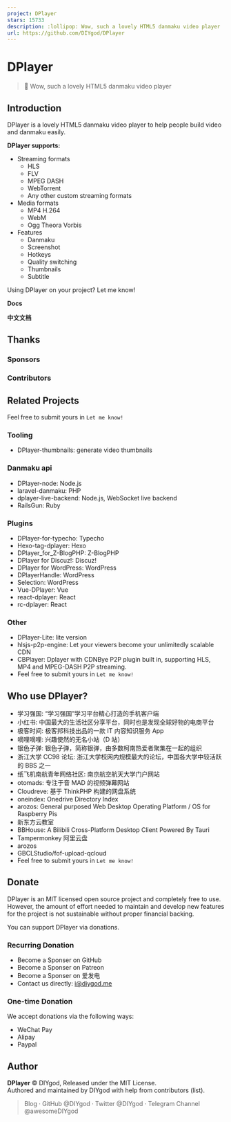 ```yaml
---
project: DPlayer
stars: 15733
description: :lollipop: Wow, such a lovely HTML5 danmaku video player
url: https://github.com/DIYgod/DPlayer
---
```


DPlayer
=======

> 🍭 Wow, such a lovely HTML5 danmaku video player

Introduction
------------

DPlayer is a lovely HTML5 danmaku video player to help people build video and danmaku easily.

**DPlayer supports:**

-   Streaming formats
    -   HLS
    -   FLV
    -   MPEG DASH
    -   WebTorrent
    -   Any other custom streaming formats
-   Media formats
    -   MP4 H.264
    -   WebM
    -   Ogg Theora Vorbis
-   Features
    -   Danmaku
    -   Screenshot
    -   Hotkeys
    -   Quality switching
    -   Thumbnails
    -   Subtitle

Using DPlayer on your project? Let me know!

**Docs**

**中文文档**

Thanks
------

### Sponsors

### Contributors

Related Projects
----------------

Feel free to submit yours in `Let me know!`

### Tooling

-   DPlayer-thumbnails: generate video thumbnails

### Danmaku api

-   DPlayer-node: Node.js
-   laravel-danmaku: PHP
-   dplayer-live-backend: Node.js, WebSocket live backend
-   RailsGun: Ruby

### Plugins

-   DPlayer-for-typecho: Typecho
-   Hexo-tag-dplayer: Hexo
-   DPlayer\_for\_Z-BlogPHP: Z-BlogPHP
-   DPlayer for Discuz!: Discuz!
-   DPlayer for WordPress: WordPress
-   DPlayerHandle: WordPress
-   Selection: WordPress
-   Vue-DPlayer: Vue
-   react-dplayer: React
-   rc-dplayer: React

### Other

-   DPlayer-Lite: lite version
-   hlsjs-p2p-engine: Let your viewers become your unlimitedly scalable CDN
-   CBPlayer: Dplayer with CDNBye P2P plugin built in, supporting HLS, MP4 and MPEG-DASH P2P streaming.
-   Feel free to submit yours in `Let me know!`

Who use DPlayer?
----------------

-   学习强国: “学习强国”学习平台精心打造的手机客户端
-   小红书: 中国最大的生活社区分享平台，同时也是发现全球好物的电商平台
-   极客时间: 极客邦科技出品的一款 IT 内容知识服务 App
-   嘀哩嘀哩: 兴趣使然的无名小站（D 站）
-   银色子弹: 银色子弹，简称银弹，由多数柯南热爱者聚集在一起的组织
-   浙江大学 CC98 论坛: 浙江大学校网内规模最大的论坛，中国各大学中较活跃的 BBS 之一
-   纸飞机南航青年网络社区: 南京航空航天大学门户网站
-   otomads: 专注于音 MAD 的视频弹幕网站
-   Cloudreve: 基于 ThinkPHP 构建的网盘系统
-   oneindex: Onedrive Directory Index
-   arozos: General purposed Web Desktop Operating Platform / OS for Raspberry Pis
-   新东方云教室
-   BBHouse: A Bilibili Cross-Platform Desktop Client Powered By Tauri
-   Tampermonkey 阿里云盘
-   arozos
-   GBCLStudio/fof-upload-qcloud
-   Feel free to submit yours in `Let me know!`

Donate
------

DPlayer is an MIT licensed open source project and completely free to use. However, the amount of effort needed to maintain and develop new features for the project is not sustainable without proper financial backing.

You can support DPlayer via donations.

### Recurring Donation

-   Become a Sponser on GitHub
-   Become a Sponser on Patreon
-   Become a Sponser on 爱发电
-   Contact us directly: i@diygod.me

### One-time Donation

We accept donations via the following ways:

-   WeChat Pay
-   Alipay
-   Paypal

Author
------

**DPlayer** © DIYgod, Released under the MIT License.  
Authored and maintained by DIYgod with help from contributors (list).

> Blog · GitHub @DIYgod · Twitter @DIYgod · Telegram Channel @awesomeDIYgod
